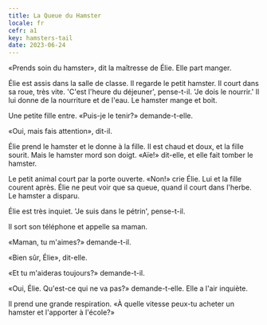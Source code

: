 ```yaml
---
title: La Queue du Hamster
locale: fr
cefr: a1
key: hamsters-tail
date: 2023-06-24
---
```


«Prends soin du hamster», dit la maîtresse de Élie. Elle part manger.

Élie est assis dans la salle de classe. Il regarde le petit hamster. Il court dans sa roue, très vite. 'C'est l'heure du déjeuner', pense-t-il. 'Je dois le nourrir.' Il lui donne de la nourriture et de l'eau. Le hamster mange et boit.

Une petite fille entre. «Puis-je le tenir?» demande-t-elle.

«Oui, mais fais attention», dit-il.

Élie prend le hamster et le donne à la fille. Il est chaud et doux, et la fille sourit. Mais le hamster mord son doigt. «Aïe!» dit-elle, et elle fait tomber le hamster.

Le petit animal court par la porte ouverte. «Non!» crie Élie. Lui et la fille courent après. Élie ne peut voir que sa queue, quand il court dans l'herbe. Le hamster a disparu.

Élie est très inquiet. 'Je suis dans le pétrin', pense-t-il.

Il sort son téléphone et appelle sa maman.

«Maman, tu m'aimes?» demande-t-il.

«Bien sûr, Élie», dit-elle.

«Et tu m'aideras toujours?» demande-t-il.

«Oui, Élie. Qu'est-ce qui ne va pas?» demande-t-elle. Elle a l'air inquiète.

Il prend une grande respiration. «À quelle vitesse peux-tu acheter un hamster et l'apporter à l'école?»
